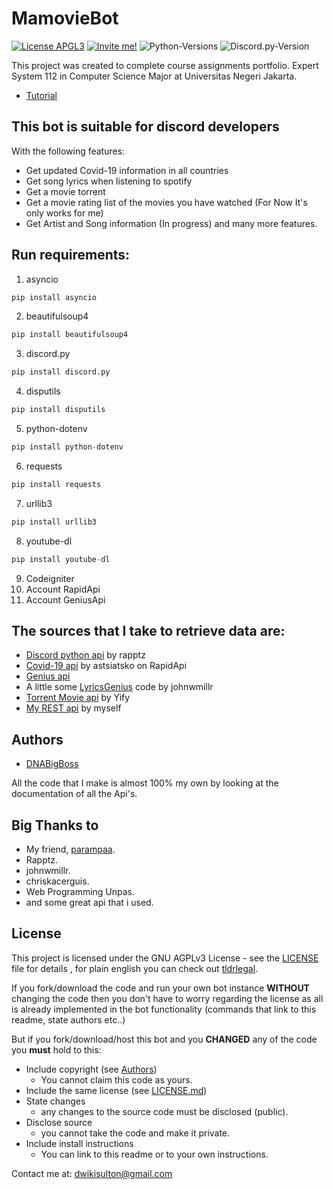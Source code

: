 # MamovieBot
[![License APGL3](https://img.shields.io/github/license/albertopoljak/Licensy?color=red)](LICENSE)
[![Invite me!](https://img.shields.io/badge/-Invite%20me-gray?logo=discord)](https://discord.com/api/oauth2/authorize?client_id=686971434509402168&permissions=473431136&scope=bot) 
![Python-Versions](https://img.shields.io/badge/python-3.7-blue?style=flat-square)
![Discord.py-Version](https://img.shields.io/badge/discord.py-1.3.3-blue?style=flat-square)

This project was created to complete course assignments portfolio. Expert System 112 in Computer Science Major at Universitas Negeri Jakarta.

* [Tutorial](https://github.com/DNABigBoss/MamovieBot/issues/2)

## This bot is suitable for discord developers 

With the following features:
* Get updated Covid-19 information in all countries
* Get song lyrics when listening to spotify
* Get a movie torrent
* Get a movie rating list of the movies you have watched (For Now It's only works for me)
* Get Artist and Song information (In progress) and many more features.


## Run requirements:
1. asyncio
```python
pip install asyncio
```
2. beautifulsoup4
```python
pip install beautifulsoup4
```
3. discord.py
```python
pip install discord.py
```
4. disputils
```python
pip install disputils
```
5. python-dotenv
```python
pip install python-dotenv
```
6. requests
```python
pip install requests
```
7. urllib3
```python
pip install urllib3
```
8. youtube-dl
```python
pip install youtube-dl
```
9. Codeigniter
10. Account RapidApi
11. Account GeniusApi

## The sources that I take to retrieve data are:
* [Discord python api](https://github.com/Rapptz/discord.py) by rapptz
* [Covid-19 api](https://rapidapi.com/astsiatsko/api/coronavirus-monitor) by astsiatsko on RapidApi
* [Genius api](https://docs.genius.com/#/getting-started-h1)
* A little some [LyricsGenius](https://github.com/johnwmillr/LyricsGenius) code by johnwmillr 
* [Torrent Movie api](https://yts.mx/api) by Yify
* [My REST api](https://github.com/DNABigBoss/REST-API-Mamovie) by myself

## Authors
* [DNABigBoss](https://github.com/DNABigBoss)

All the code that I make is almost 100% my own by looking at the documentation of all the Api's.

## Big Thanks to
* My friend, [parampaa](https://github.com/parampaa2).
* Rapptz.
* johnwmillr.
* chriskacerguis.
* Web Programming Unpas.
* and some great api that i used.

## License

This project is licensed under the GNU AGPLv3 License - see the [LICENSE](LICENSE) file for details
, for plain english you can check out [tldrlegal](https://tldrlegal.com/license/gnu-affero-general-public-license-v3-(agpl-3.0)).

If you fork/download the code and run your own bot instance **WITHOUT** changing the code then you don't have to worry
regarding the license as all is already implemented in the bot functionality (commands that link to this readme, state
authors etc..) 

But if you fork/download/host this bot and you **CHANGED** any of the code you **must** hold to this:

- Include copyright (see [Authors](#authors))
  - You cannot claim this code as yours.
- Include the same license (see [LICENSE.md](LICENSE.md))
- State changes
  - any changes to the source code must be disclosed (public).
- Disclose source
  - you cannot take the code and make it private.
- Include install instructions
  - You can link to this readme or to your own instructions.


Contact me at: dwikisulton@gmail.com
